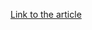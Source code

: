 [Link to the article](https://www.securityweek.com/vmware-discloses-exploitation-of-hard-to-fix-vcenter-server-flaw/)
